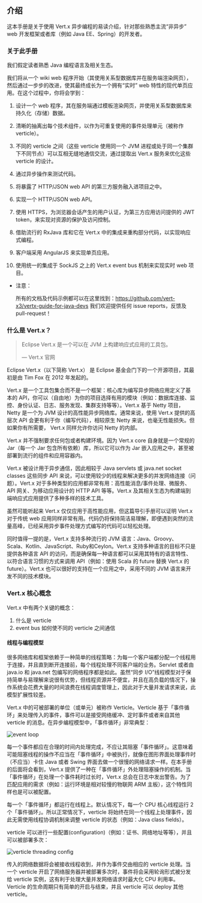 ## 介绍

这本手册是关于使用 Vert.x 异步编程的易读介绍，针对那些熟悉主流“非异步” web 开发框架或者库（例如 Java EE、Spring）的开发者。

### 关于此手册

我们假定读者熟悉 Java 编程语言及相关生态。

我们将从一个 wiki web 程序开始（其使用关系型数据库并在服务端渲染网页），然后通过一步步的改进，使其最终成长为一个拥有“实时” web 特性的现代单页应用。在这个过程中，你将会学到：

1. 设计一个 web 程序，其在服务端通过模板渲染网页，并使用关系型数据库来持久化（存储）数据。

2. 清晰的抽离出每个技术组件，以作为可重复使用的事件处理单元（被称作 verticle）。

3. 不同的 verticle 之间（这些 verticle 使用同一个 JVM 进程或处于同一个集群下不同节点）可以互相无缝地通信交流，通过提取出 Vert.x 服务来优化这些 verticle 的设计。

4. 通过异步操作来测试代码。

5. 将暴露了 HTTP/JSON web API 的第三方服务融入进项目之中。

6. 实现一个 HTTP/JSON web API。

7. 使用 HTTPS，为浏览器会话产生的用户认证，为第三方应用访问提供的 JWT token，来实现对资源的保护及访问控制。

8. 借助流行的 RxJava 库和它在 Vert.x 中的集成来重构部分代码，以实现响应式编程。

9. 客户端采用 AngularJS 来实现单页应用。

10. 使用统一的集成于 SockJS 之上的 Vert.x event bus 机制来实现实时 web 项目。

* 注意：

    所有的文档及代码示例都可以在这里找到：https://github.com/vert-x3/vertx-guide-for-java-devs
    我们欢迎提供任何 issue reports，反馈及 pull-request！

### 什么是 Vert.x？

> Eclipse Vert.x 是一个可以在 JVM 上构建响应式应用的工具包。
>
> — Vert.x 官网

Eclipse Vert.x（以下简称 Vert.x） 是 Eclipse 基金会门下的一个开源项目，其最初是由 Tim Fox 在 2012 年发起的。

Vert.x 是一个工具包集合而不是一个框架：核心库为编写异步网络应用定义了基本的 API，你可以（自由地）为你的项目选择有用的模块（例如：数据库连接、监控、身份认证、日志、服务发现、集群支持等等）。Vert.x 基于 Netty 项目，Netty 是一个为 JVM 设计的高性能异步网络库。通常来说，使用 Vert.x 提供的高层次 API 会更有利于你（编写代码），相较原生 Netty 来说，也毫无性能损失。但如果你有所需要， Vert.x 同样允许你访问 Netty 的内部。

Vert.x 并不强制要求任何包或者构建环境。因为 Vert.x core 自身就是一个常规的 Jar（每一个 Jar 包含所有依赖）库，所以它可以作为 Jar 嵌入应用之中，甚至被部署到流行的组件和应用容器内。

Vert.x 被设计用于异步通信，因此相较于 Java servlets 或 java.net socket classes 这些同步 API 来说，可以使用较少的线程来解决更多的并发网络连接（问题）。Vert.x 对于多种类型的应用都非常有用：高性能消息/事件处理、微服务、API 网关、为移动应用设计的 HTTP API 等等。Vert.x 及其相关生态为构建端到端响应式应用提供了多种多样的技术工具。

虽然可能听起来 Vert.x 仅仅应用于高性能应用，但这篇导引手册可以证明 Vert.x 对于传统 web 应用同样非常有用。代码仍将保持简洁易理解，即便遇到突然的流量高峰，已经采用异步事件处理方式编写的代码可以轻松处理。

同时值得一提的是，Vert.x 支持多种流行的 JVM 语言：Java、Groovy、Scala、Kotlin、JavaScript、Ruby和Ceylon。Vert.x 支持多种语言的目标不只是提供各种语言 API 的访问，而是确保每一种语言都可以采用其特有的语言特性、以符合语言习惯的方式来调用 API（例如：使用 Scala 的 future 替换 Vert.x 的 future）。Vert.x 也可以很好的支持在一个应用之中，采用不同的 JVM 语言来开发不同的技术模块。

### Vert.x 核心概念

Vert.x 中有两个关键的概念：

1. 什么是 verticle
2. event bus 如何使不同的 verticle 之间通信

#### 线程与编程模型

很多网络库和框架依赖于一种简单的线程策略：为每一个客户端都分配一个线程用于连接，并且直到断开连接前，每个线程处理不同客户端的业务。Servlet 或者由 java.io 和 java.net 包编写的网络程序都是如此。虽然“同步 I/O”线程模型对于保持简单与易理解来说很有优势，但线程资源并不便宜，并且在高负载的情况下，操作系统会花费大量的时间浪费在线程调度管理上，因此对于大量并发请求来说，此模型扩展性较差。

Vert.x 中的可被部署的单位（或单元）被称作 Verticle。Verticle 基于「事件循环」来处理传入的事件，事件可以是接受网络缓冲、定时事件或者来自其他 verticle 的消息。在异步编程模型中，「事件循环」非常典型：

![event loop](https://user-images.githubusercontent.com/19730264/33379727-d6938490-d553-11e7-8b7f-6ecdfb1864b5.png)

每一个事件都应在合理的时间内处理完成，不应让其阻塞「事件循环」。这意味着可能阻塞线程的操作不应当在「事件循环」中被执行，就像在图形界面处理事件时（不应当）卡住 Java 或者 Swing 界面去做一个很慢的网络请求一样。在本手册的后面将会看到，Vert.x 提供了一种在「事件循环」外处理阻塞操作的机制。当「事件循环」在处理一个事件耗时过长时，Vert.x 总会在日志中发出警告。为了匹配应用的需求（例如：运行环境是相对较慢的物联网 ARM 主板），这个特性同样也是可以被配置。

每一个「事件循环」都运行在线程上。默认情况下，每一个 CPU 核心线程运行 2 个「事件循环」。所以正常情况下，verticle 将始终在同一个线程上处理事件，因此无需使用线程协调机制来调整 verticle 的状态（例如：Java class fields）。

verticle 可以进行一些配置(configuration)（例如：证书、网络地址等等），并且可以被部署多次：

![verticle threading config](https://user-images.githubusercontent.com/19730264/33408371-15e26398-d5b1-11e7-9cc9-ff4982282685.png)

传入的网络数据将会被接收线程收到，并作为事件交由相应的 verticle 处理。当一个 verticle 开启了网络服务器并被部署多次时，事件将会采用轮询形式被分发给 verticle 实例，这有利于处理大量并发网络请求时最大化 CPU 利用率。Verticle 的生命周期只有简单的开启与结束，并且 verticle 可以 deploy 其他 verticle。
